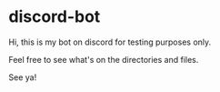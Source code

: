 # discord-bot
Hi, this is my bot on discord for testing purposes only.

Feel free to see what's on the directories and files.

See ya!
